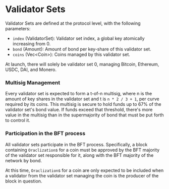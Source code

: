 # Validator Sets

Validator Sets are defined at the protocol level, with the following parameters:

  - `index` (ValidatorSet): Validator set index, a global key atomically
increasing from 0.
  - `bond`  (Amount):       Amount of bond per key-share of this validator set.
  - `coins` (Vec\<Coin>):   Coins managed by this validator set.

At launch, there will solely be validator set 0, managing Bitcoin, Ethereum,
USDC, DAI, and Monero.

### Multisig Management

Every validator set is expected to form a t-of-n multisig, where n is the amount
of key shares in the validator set and t is `n * 2 / 3 + 1`, per curve required
by its coins. This multisig is secure to hold funds up to 67% of the validator
set's bond value. If funds exceed that threshold, there's more value in the
multisig than in the supermajority of bond that must be put forth to control it.

### Participation in the BFT process

All validator sets participate in the BFT process. Specifically, a block
containing `Oraclization`s for a coin must be approved by the BFT majority of
the validator set responsible for it, along with the BFT majority of the network
by bond.

At this time, `Oraclization`s for a coin are only expected to be included when a
validator from the validator set managing the coin is the producer of the block
in question.
